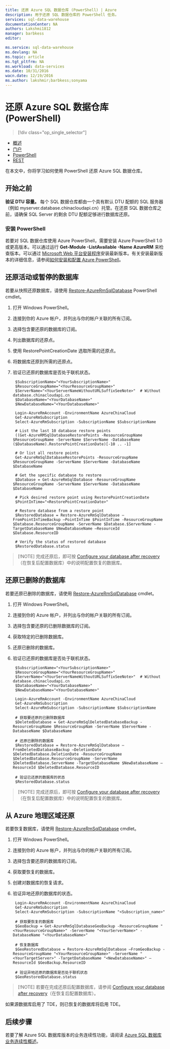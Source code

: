 ```yaml
---
title: 还原 Azure SQL 数据仓库 (PowerShell) | Azure
description: 用于还原 SQL 数据仓库的 PowerShell 任务。
services: sql-data-warehouse
documentationCenter: NA
authors: Lakshmi1812
manager: barbkess
editor: 

ms.service: sql-data-warehouse
ms.devlang: NA
ms.topic: article
ms.tgt_pltfrm: NA
ms.workload: data-services
ms.date: 10/31/2016
wacn.date: 12/19/2016
ms.author: lakshmir;barbkess;sonyama
---
```


# 还原 Azure SQL 数据仓库 (PowerShell)

> [!div class="op_single_selector"]
- [概述][]
- [门户][]
- [PowerShell][]
- [REST][]

在本文中，你将学习如何使用 PowerShell 还原 Azure SQL 数据仓库。

## 开始之前

**验证 DTU 容量。** 每个 SQL 数据仓库都由一个具有默认 DTU 配额的 SQL 服务器（例如 myserver.database.chinacloudapi.cn）托管。在还原 SQL 数据仓库之前，请确保 SQL Server 的剩余 DTU 配额足够进行数据库还原。

### 安装 PowerShell

若要对 SQL 数据仓库使用 Azure PowerShell，需要安装 Azure PowerShell 1.0 或更高版本。可以通过运行 **Get-Module -ListAvailable -Name AzureRM** 来检查版本。可以通过 [Microsoft Web 平台安装程序][]安装最新版本。有关安装最新版本的详细信息，请参阅[如何安装和配置 Azure PowerShell][]。

## 还原活动或暂停的数据库

若要从快照还原数据库，请使用 [Restore-AzureRmSqlDatabase][] PowerShell cmdlet。

1. 打开 Windows PowerShell。
2. 连接到你的 Azure 帐户，并列出与你的帐户关联的所有订阅。
3. 选择包含要还原的数据库的订阅。
4. 列出数据库的还原点。
5. 使用 RestorePointCreationDate 选取所需的还原点。
6. 将数据库还原到所需的还原点。
7. 验证已还原的数据库是否处于联机状态。

        $SubscriptionName="<YourSubscriptionName>"
        $ResourceGroupName="<YourResourceGroupName>"
        $ServerName="<YourServerNameWithoutURLSuffixSeeNote>"  # Without database.chinacloudapi.cn
        $DatabaseName="<YourDatabaseName>"
        $NewDatabaseName="<YourDatabaseName>"
        
        Login-AzureRmAccount -EnvironmentName AzureChinaCloud
        Get-AzureRmSubscription
        Select-AzureRmSubscription -SubscriptionName $SubscriptionName
        
        # List the last 10 database restore points
        ((Get-AzureRMSqlDatabaseRestorePoints -ResourceGroupName $ResourceGroupName -ServerName $ServerName -DatabaseName ($DatabaseName).RestorePointCreationDate)[-10 .. -1]
        
        # Or list all restore points
        Get-AzureRmSqlDatabaseRestorePoints -ResourceGroupName $ResourceGroupName -ServerName $ServerName -DatabaseName $DatabaseName
        
        # Get the specific database to restore
        $Database = Get-AzureRmSqlDatabase -ResourceGroupName $ResourceGroupName -ServerName $ServerName -DatabaseName $DatabaseName
        
        # Pick desired restore point using RestorePointCreationDate
        $PointInTime="<RestorePointCreationDate>"  
        
        # Restore database from a restore point
        $RestoredDatabase = Restore-AzureRmSqlDatabase –FromPointInTimeBackup –PointInTime $PointInTime -ResourceGroupName $Database.ResourceGroupName -ServerName $Database.$ServerName -TargetDatabaseName $NewDatabaseName –ResourceId $Database.ResourceID
        
        # Verify the status of restored database
        $RestoredDatabase.status

>[!NOTE] 完成还原后，即可按 [Configure your database after recovery][]（在恢复后配置数据库）中的说明配置恢复的数据库。

## 还原已删除的数据库

若要还原已删除的数据库，请使用 [Restore-AzureRmSqlDatabase][] cmdlet。

1. 打开 Windows PowerShell。
2. 连接到你的 Azure 帐户，并列出与你的帐户关联的所有订阅。
3. 选择包含要还原的已删除数据库的订阅。
4. 获取特定的已删除数据库。
5. 还原已删除的数据库。
6. 验证已还原的数据库是否处于联机状态。

        $SubscriptionName="<YourSubscriptionName>"
        $ResourceGroupName="<YourResourceGroupName>"
        $ServerName="<YourServerNameWithoutURLSuffixSeeNote>"  # Without database.chinacloudapi.cn
        $DatabaseName="<YourDatabaseName>"
        $NewDatabaseName="<YourDatabaseName>"
                
        Login-AzureRmAccount -EnvironmentName AzureChinaCloud
        Get-AzureRmSubscription
        Select-AzureRmSubscription -SubscriptionName $SubscriptionName
                
        # 获取要还原的已删除数据库
        $DeletedDatabase = Get-AzureRmSqlDeletedDatabaseBackup -ResourceGroupName $ResourceGroupNam -ServerName $ServerName -DatabaseName $DatabaseName
                
        # 还原已删除的数据库
        $RestoredDatabase = Restore-AzureRmSqlDatabase –FromDeletedDatabaseBackup –DeletionDate $DeletedDatabase.DeletionDate -ResourceGroupName $DeletedDatabase.ResourceGroupName -ServerName $DeletedDatabase.ServerName -TargetDatabaseName $NewDatabaseName –ResourceId $DeletedDatabase.ResourceID
                
        # 验证已还原的数据库的状态
        $RestoredDatabase.status

>[!NOTE] 完成还原后，即可按 [Configure your database after recovery][]（在恢复后配置数据库）中的说明配置恢复的数据库。

## 从 Azure 地理区域还原

若要恢复数据库，请使用 [Restore-AzureRmSqlDatabase][] cmdlet。

1. 打开 Windows PowerShell。
2. 连接到你的 Azure 帐户，并列出与你的帐户关联的所有订阅。
3. 选择包含要还原的数据库的订阅。
4. 获取要恢复的数据库。
5. 创建对数据库的恢复请求。
6. 验证异地还原的数据库的状态。

    	Login-AzureRmAccount -EnvironmentName AzureChinaCloud
    	Get-AzureRmSubscription
    	Select-AzureRmSubscription -SubscriptionName "<Subscription_name>"
    
    	# 获取要恢复的数据库
    	$GeoBackup = Get-AzureRmSqlDatabaseGeoBackup -ResourceGroupName "<YourResourceGroupName>" -ServerName "<YourServerName>" -DatabaseName "<YourDatabaseName>"
    
    	# 恢复数据库
    	$GeoRestoredDatabase = Restore-AzureRmSqlDatabase –FromGeoBackup -ResourceGroupName "<YourResourceGroupName>" -ServerName "<YourTargetServer>" -TargetDatabaseName "<NewDatabaseName>" –ResourceId $GeoBackup.ResourceID
    
    	# 验证异地还原的数据库是否处于联机状态
    	$GeoRestoredDatabase.status

>[!NOTE] 若要在完成还原后配置数据库，请参阅 [Configure your database after recovery][]（在恢复后配置数据库）。

如果源数据库启用了 TDE，则已恢复的数据库将启用 TDE。

## 后续步骤
若要了解 Azure SQL 数据库版本的业务连续性功能，请阅读 [Azure SQL 数据库业务连续性概述][]。

<!--Image references-->

<!--Article references-->
[Azure SQL 数据库业务连续性概述]: ../sql-database/sql-database-business-continuity.md
[Configure your database after recovery]: ../sql-database/sql-database-disaster-recovery.md
[如何安装和配置 Azure PowerShell]: ../powershell-install-configure.md
[概述]: ./sql-data-warehouse-restore-database-overview.md
[门户]: ./sql-data-warehouse-restore-database-portal.md
[PowerShell]: ./sql-data-warehouse-restore-database-powershell.md
[REST]: ./sql-data-warehouse-restore-database-rest-api.md
[Configure your database after recovery]: ../sql-database/sql-database-disaster-recovery.md

<!--MSDN references-->
[Restore-AzureRmSqlDatabase]: https://msdn.microsoft.com/zh-cn/library/mt693390.aspx

<!--Other Web references-->
[Azure Portal]: https://portal.azure.cn/
[Microsoft Web 平台安装程序]: https://aka.ms/webpi-azps

<!---HONumber=Mooncake_1212_2016-->